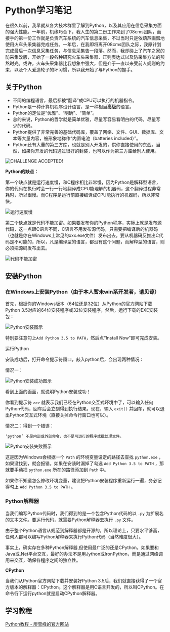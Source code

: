# Python学习笔记

在很久以前，我早就从各大技术群里了解到Python，以及其应用在信息采集方面的强大性能。一年前，机缘巧合下，我人生的第二份工作来到了08cms团队，而接手的第一份工作就是负责汽车系统的汽车信息采集，不过当时只是依葫芦画瓢地使用火车头采集器完成任务。一年后，在我即将离开08cms团队之际，我原计划完成最后一次信息采集任务，与信息采集告一段落。然而，我却碰上了汽车之家的防采集改版，开始了一段各种研究火车头采集器、正则表达式以及防采集方法的煎熬时光。或许，火车头采集器比我想象中强大，但是介于一直以来受前人规则的约束，以及个人爱造轮子的坏习惯，所以我开始了与Python的握手。

## 关于Python

- 不同的编程语言，最后都被“翻译”成CPU可以执行的机器指令。
- Python是一种计算机程序设计语言，是一种相当**高级**的语言。
- Python的定位是“优雅”、“明确”、“简单”。
- 总的来说，Python的哲学就是简单优雅，尽量写容易看明白的代码，尽量写少的代码。
- Python提供了非常完善的基础代码库，覆盖了网络、文件、GUI、数据库、文本等大量内容，被形象地称作“内置电池（batteries included）”。
- Python还有大量的第三方库，也就是别人开发的，供你直接使用的东西。当然，如果你开发的代码通过很好的封装，也可以作为第三方库给别人使用。

![CHALLENGE ACCEPTED!](https://www.liaoxuefeng.com/files/attachments/00138676512923004999ceca5614eb2afc5c0efdd2e4640000/0)

**Python的缺点：**

第一个缺点就是运行速度慢，和C程序相比非常慢，因为Python是解释型语言，你的代码在执行时会一行一行地翻译成CPU能理解的机器码，这个翻译过程非常耗时，所以很慢。而C程序是运行前直接编译成CPU能执行的机器码，所以非常快。

![运行速度慢](https://www.liaoxuefeng.com/files/attachments/001386817301840d023640b45b844b99ab37e34106f2eaa000/0)

第二个缺点就是代码不能加密。如果要发布你的Python程序，实际上就是发布源代码，这一点跟C语言不同，C语言不用发布源代码，只需要把编译后的机器码（也就是你在Windows上常见的xxx.exe文件）发布出去。要从机器码反推出C代码是不可能的，所以，凡是编译型的语言，都没有这个问题，而解释型的语言，则必须把源码发布出去。

![代码不能加密](https://www.liaoxuefeng.com/files/attachments/0013868176293326466225daa824587bef6bb39c8683c2c000/0)

## 安装Python

### 在Windows上安装Python（由于本人暂未win系开发者，请见谅）

首先，根据你的Windows版本（64位还是32位）从Python的官方网站下载Python 3.5对应的64位安装程序或32位安装程序，然后，运行下载的EXE安装包：

![Python安装图示](https://www.liaoxuefeng.com/files/attachments/0014466016166222cc7c2907cef4caab66ad8d53e77841e000/l)

特别要注意勾上`Add Python 3.5 to PATH`，然后点“Install Now”即可完成安装。

运行Python

安装成功后，打开命令提示符窗口，敲入python后，会出现两种情况：

情况一：

![Python安装成功图示](https://www.liaoxuefeng.com/files/attachments/001446601591019cbba6e698d32429bb4754753d86e286a000/l)

看到上面的画面，就说明Python安装成功！

你看到提示符 `>>>` 就表示我们已经在Python交互式环境中了，可以输入任何Python代码，回车后会立刻得到执行结果。现在，输入 `exit()` 并回车，就可以退出Python交互式环境（直接关掉命令行窗口也可以）。

情况二：得到一个错误：

`‘python’ 不是内部或外部命令，也不是可运行的程序或批处理文件。`

![Python安装失败图示](https://www.liaoxuefeng.com/files/attachments/001446601870723ab450ea6b8f946fe841332b542e8f2cc000/l)

这是因为Windows会根据一个 `Path` 的环境变量设定的路径去查找 `python.exe` ，如果没找到，就会报错。如果在安装时漏掉了勾选 `Add Python 3.5 to PATH` ，那就要手动把 `python.exe` 所在的路径添加到 `Path` 中。

如果你不知道怎么修改环境变量，建议把Python安装程序重新运行一遍，务必记得勾上 `Add Python 3.5 to PATH` 。

### Python解释器

当我们编写Python代码时，我们得到的是一个包含Python代码的以 `.py` 为扩展名的文本文件。要运行代码，就需要Python解释器去执行 `.py` 文件。

由于整个Python语言从规范到解释器都是开源的，所以理论上，只要水平够高，任何人都可以编写Python解释器来执行Python代码（当然难度很大）。

事实上，确实存在多种Python解释器,但使用最广泛的还是CPython。如果要和Java或.Net平台交互，最好的办法不是用Jython或IronPython，而是通过网络调用来交互，确保各程序之间的独立性。

**CPython**

当我们从Python官方网站下载并安装好Python 3.5后，我们就直接获得了一个官方版本的解释器：CPython。这个解释器是用C语言开发的，所以叫CPython。在命令行下运行python就是启动CPython解释器。


## 学习教程
[Python教程 - 廖雪峰的官方网站](https://www.liaoxuefeng.com/wiki/0014316089557264a6b348958f449949df42a6d3a2e542c000/ "Python教程 - 廖雪峰的官方网站")
